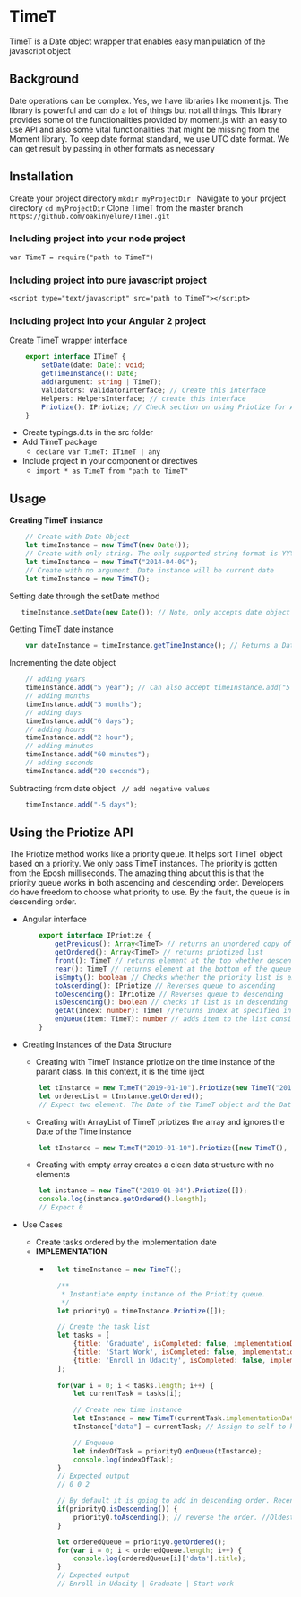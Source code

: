 # TimeT
TimeT is a Date object wrapper that enables easy manipulation of the javascript object

## Background
Date operations can be complex. Yes, we have libraries like moment.js. The library is powerful and can do a lot of things but not all things. This library provides some of the functionalities provided by moment.js with an easy to use API and also some vital functionalities that might be missing from the Moment library. To keep date format standard, we use UTC date format. We can get result by passing in other formats as necessary


## Installation
Create your project directory
``` mkdir myProjectDir  ```
Navigate to your project directory
``` cd myProjectDir ```
Clone TimeT from the master branch
``` https://github.com/oakinyelure/TimeT.git ```

### Including project into your node project
``` var TimeT = require("path to TimeT") ```

### Including project into pure javascript project
``` <script type="text/javascript" src="path to TimeT"></script> ```

### Including project into your Angular 2 project
Create TimeT wrapper interface
```typescript 
    export interface ITimeT {
        setDate(date: Date): void;
        getTimeInstance(): Date;
        add(argument: string | TimeT);
        Validators: ValidatorInterface; // Create this interface
        Helpers: HelpersInterface; // create this interface
        Priotize(): IPriotize; // Check section on using Priotize for API
    }
 ```

- Create typings.d.ts in the src folder
- Add TimeT package
    - ``` declare var TimeT: ITimeT | any ```
- Include project in your component or directives
    - ``` import * as TimeT from "path to TimeT" ```

## Usage
**Creating TimeT instance**
```javascript 
    // Create with Date Object
    let timeInstance = new TimeT(new Date());
    // Create with only string. The only supported string format is YYYY-mm-dd
    let timeInstance = new TimeT("2014-04-09");
    // Create with no argument. Date instance will be current date
    let timeInstance = new TimeT();
 ```
 Setting date through the setDate method
 ```javascript 
    timeInstance.setDate(new Date()); // Note, only accepts date object
```

Getting TimeT date instance
```javascript
    var dateInstance = timeInstance.getTimeInstance(); // Returns a Date Object
```

Incrementing the date object
```javascript
    // adding years
    timeInstance.add("5 year"); // Can also accept timeInstance.add("5 years");
    // adding months
    timeInstance.add("3 months");
    // adding days
    timeInstance.add("6 days");
    // adding hours
    timeInstance.add("2 hour");
    // adding minutes
    timeInstance.add("60 minutes");
    // adding seconds
    timeInstance.add("20 seconds");
```
Subtracting from date object
``` // add negative values```
```javascript 
    timeInstance.add("-5 days");
```


## Using the Priotize API
The Priotize method works like a priority queue. It helps sort TimeT object based on a priority. We only pass TimeT instances. The priority is gotten from the Eposh milliseconds. The amazing thing about this is that the priority queue works in both ascending and descending order. Developers do have freedom to choose what priority to use. By the fault, the queue is in descending order. 

-  Angular interface
    ```typescript
        export interface IPriotize {
            getPrevious(): Array<TimeT> // returns an unordered copy of the argument you passed to the object
            getOrdered(): Array<TimeT> // returns priotized list
            front(): TimeT // returns element at the top whether descending or ascending
            rear(): TimeT // returns element at the bottom of the queue
            isEmpty(): boolean // Checks whether the priority list is empty
            toAscending(): IPriotize // Reverses queue to ascending
            toDescending(): IPriotize // Reverses queue to descending
            isDescending(): boolean // checks if list is in descending order
            getAt(index: number): TimeT //returns index at specified index
            enQueue(item: TimeT): number // adds item to the list considering the order you have set. Returns the index which that element was placed
        }
    ```

- Creating Instances of the Data Structure
    - Creating with TimeT Instance priotize on the time instance of the parant class. In this context, it is the time iject
    ```javascript
        let tInstance = new TimeT("2019-01-10").Priotize(new TimeT("2017-08-02")); 
        let orderedList = tInstance.getOrdered();
        // Expect two element. The Date of the TimeT object and the Date passed to the data structure
    ```
    - Creating with ArrayList of TimeT priotizes the array and ignores the Date of the Time instance
    ```javascript
        let tInstance = new TimeT("2019-01-10").Priotize([new TimeT(), new TimeT("2017-08-02"), new TimeT("2014-02-10")]);
    ```
    -   Creating with empty array creates a clean data structure with no elements
    ```javascript
        let instance = new TimeT("2019-01-04").Priotize([]);
        console.log(instance.getOrdered().length);
        // Expect 0
    ```

- Use Cases
    - Create tasks ordered by the implementation date
    - **IMPLEMENTATION**
        - ```javascript
            let timeInstance = new TimeT();

            /**
             * Instantiate empty instance of the Priotity queue.
             */
            let priorityQ = timeInstance.Priotize([]);

            // Create the task list
            let tasks = [
                {title: 'Graduate', isCompleted: false, implementationDate: new Date("2020-01-10")},
                {title: 'Start Work', isCompleted: false, implementationDate: new Date("2020-03-05")},
                {title: 'Enroll in Udacity', isCompleted: false, implementationDate: new Date("2019-01-04")},                
            ];
            
            for(var i = 0; i < tasks.length; i++) {
                let currentTask = tasks[i];

                // Create new time instance 
                let tInstance = new TimeT(currentTask.implementationDate);
                tInstance["data"] = currentTask; // Assign to self to have access to the task

                // Enqueue 
                let indexOfTask = priorityQ.enQueue(tInstance);
                console.log(indexOfTask);
            }
            // Expected output
            // 0 0 2

            // By default it is going to add in descending order. Recent date first. In this case it is the task[2] being at the top 
            if(priorityQ.isDescending()) {
                priorityQ.toAscending(); // reverse the order. //Oldest date first 
            }

            let orderedQueue = priorityQ.getOrdered();
            for(var i = 0; i < orderedQueue.length; i++) {
                console.log(orderedQueue[i]['data'].title);
            }
            // Expected output
            // Enroll in Udacity | Graduate | Start work

        ```


